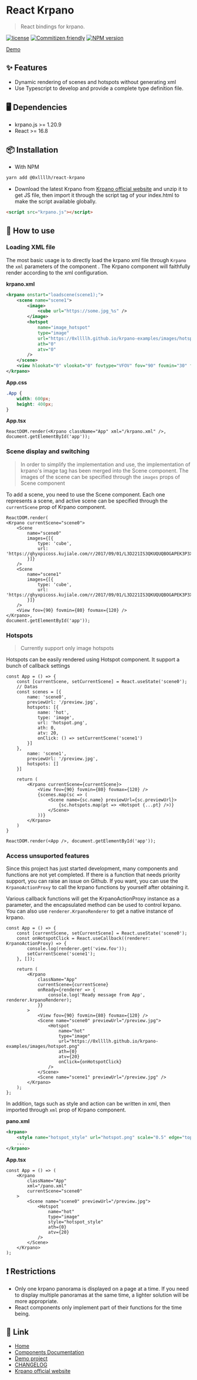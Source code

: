 # React Krpano
> React bindings for krpano.


[![license](https://img.shields.io/badge/license-MIT-blue.svg)](https://github.com/a5100996/react-krpano/blob/main/LICENSE)
[![Commitizen friendly](https://img.shields.io/badge/commitizen-friendly-brightgreen.svg)](http://commitizen.github.io/cz-cli/)
[![NPM version][npm-image]][npm-url]

[npm-image]: https://img.shields.io/npm/v/@0xllllh/react-krpano?style=flat-square
[npm-url]: https://www.npmjs.com/package/@0xllllh/react-krpano

[Demo](https://a5100996.github.io/react-krpano/)
## ✨ Features
* Dynamic rendering of scenes and hotspots without generating xml
* Use Typescript to develop and provide a complete type definition file.

## 🖥 Dependencies

* krpano.js >= 1.20.9
* React >= 16.8

## 📦 Installation

* With NPM
``` bash
yarn add @0xllllh/react-krpano
```
* Download the latest Krpano from [Krpano official website](https://krpano.com/download/) and unzip it to get JS file, then import it through the script tag of your index.html to make the script available globally.
```html
<script src="krpano.js"></script>
```

## 🔨 How to use
### Loading XML file
The most basic usage is to directly load the krpano xml file through `Krpano` the `xml` parameters of the component . The Krpano component will faithfully render according to the xml configuration.

**krpano.xml**
```xml
<krpano onstart="loadscene(scene1);">
    <scene name="scene1">
        <image>
            <cube url="https://some.jpg_%s" />
        </image>
        <hotspot
            name="image_hotspot"
            type="image"
            url="https://0xllllh.github.io/krpano-examples/images/hotspot.png"
            ath="0"
            atv="0"
        />
    </scene>
    <view hlookat="0" vlookat="0" fovtype="VFOV" fov="90" fovmin="30" fovmax="150" />
</krpano>
```

**App.css**
``` css
.App {
    width: 600px;
    height: 400px;
}
```

**App.tsx**
``` tsx
ReactDOM.render(<Krpano className="App" xml="/krpano.xml" />, document.getElementById('app'));
```

### Scene display and switching
> In order to simplify the implementation and use, the implementation of krpano's image tag has been merged into the Scene component. The images of the scene can be specified through the `images` props of Scene component

To add a scene, you need to use the Scene component. Each one represents a scene, and active scene can be specified through the `currentScene` prop of Krpano component.

```tsx
ReactDOM.render(
<Krpano currentScene="scene0">
    <Scene
        name="scene0"
        images={[{
            type: 'cube',
            url: 'https://qhyxpicoss.kujiale.com/r/2017/09/01/L3D221IS3QKUQUQBOGAPEK3P3XU888_7500x1250.jpg_%s',
        }]}
    />
    <Scene
        name="scene1"
        images={[{
            type: 'cube',
            url: 'https://qhyxpicoss.kujiale.com/r/2017/09/01/L3D221IS3QKUQUQBOGAPEK3P3XU888_7500x1250.jpg_%s',
        }]}
    />
    <View fov={90} fovmin={80} fovmax={120} />
</Krpano>,
document.getElementById('app'));
```

### Hotspots

> Currently support only image hotspots

Hotspots can be easily rendered using Hotspot component. It support a bunch of callback settings

```tsx
const App = () => {
    const [currentScene, setCurrentScene] = React.useState('scene0');
    // Datas
    const scenes = [{
        name: 'scene0',
        previewUrl: '/preview.jpg',
        hotspots: [{
            name: 'hot',
            type: 'image',
            url: 'hotspot.png',
            ath: 0,
            atv: 20,
            onClick: () => setCurrentScene('scene1')
        }]
    },
        name: 'scene1',
        previewUrl: '/preview.jpg',
        hotspots: []
    }]

    return (
        <Krpano currentScene={currentScene}>
            <View fov={90} fovmin={80} fovmax={120} />
            {scenes.map(sc => (
                <Scene name={sc.name} previewUrl={sc.previewUrl}>
                    {sc.hotspots.map(pt => <Hotspot {...pt} />)}
                </Scene>
            ))}
        </Krpano>
    )
}

ReactDOM.render(<App />, document.getElementById('app'));
```

### Access unsuported features
Since this project has just started development, many components and functions are not yet completed. If there is a function that needs priority support, you can raise an issue on Github. If you want, you can use the `KrpanoActionProxy` to call the krpano functions by yourself after obtaining it.

Various callback functions will get the KrpanoActionProxy instance as a parameter, and the encapsulated method can be used to control krpano. You can also use `renderer.KrpanoRenderer` to get a native instance of krpano.
```tsx
const App = () => {
    const [currentScene, setCurrentScene] = React.useState('scene0');
    const onHotspotClick = React.useCallback((renderer: KrpanoActionProxy) => {
        console.log(renderer.get('view.fov'));
        setCurrentScene('scene1');
    }, []);

    return (
        <Krpano
            className="App"
            currentScene={currentScene}
            onReady={renderer => {
                console.log('Ready message from App', renderer.krpanoRenderer);
            }}
        >
            <View fov={90} fovmin={80} fovmax={120} />
            <Scene name="scene0" previewUrl="/preview.jpg">
                <Hotspot
                    name="hot"
                    type="image"
                    url="https://0xllllh.github.io/krpano-examples/images/hotspot.png"
                    ath={0}
                    atv={20}
                    onClick={onHotspotClick}
                />
            </Scene>
            <Scene name="scene1" previewUrl="/preview.jpg" />
        </Krpano>
    );
};
```

In addition, tags such as style and action can be written in xml, then imported through `xml` prop of Krpano component.

**pano.xml**
```xml
<krpano>
    <style name="hotspot_style" url="hotspot.png" scale="0.5" edge="top" distorted="true" onover="tween(scale,0.55);" onout="tween(scale,0.5);" />
    ...
</krpano>
```
**App.tsx**
```tsx
const App = () => (
    <Krpano
        className="App"
        xml="/pano.xml"
        currentScene="scene0"
    >
        <Scene name="scene0" previewUrl="/preview.jpg">
            <Hotspot
                name="hot"
                type="image"
                style="hotspot_style"
                ath={0}
                atv={20}
            />
        </Scene>
    </Krpano>
);
```
## ❗️ Restrictions

* Only one krpano panorama is displayed on a page at a time. If you need to display multiple panoramas at the same time, a lighter solution will be more appropriate.
* React components only implement part of their functions for the time being.

## 🔗 Link
* [Home](https://0xllllh.github.io/react-krpano/)
* [Components Documentation](https://0xllllh.github.io/react-krpano/#/components)
* [Demo project](https://github.com/0xLLLLH/react-krpano-examples)
* [CHANGELOG](/CHANGELOG.md)
* [Krpano official website](https://krpano.com/docu/xml/)
